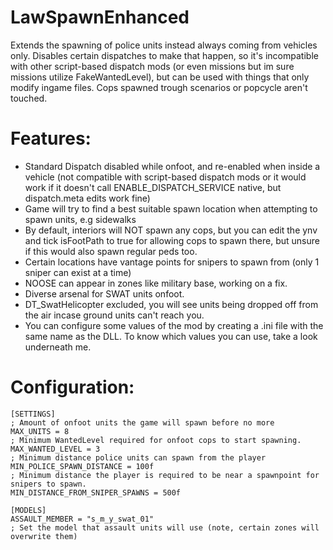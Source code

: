 # LawSpawnEnhanced
Extends the spawning of police units instead always coming from vehicles only. Disables certain dispatches to make that happen, so it's incompatible with other
script-based dispatch mods (or even missions but im sure missions utilize FakeWantedLevel), but can be used with things that only modify ingame files.
Cops spawned trough scenarios or popcycle aren't touched.

# Features:
* Standard Dispatch disabled while onfoot, and re-enabled when inside a vehicle (not compatible with script-based dispatch mods or it would work if it doesn't call ENABLE_DISPATCH_SERVICE native, but dispatch.meta edits work fine)
* Game will try to find a best suitable spawn location when attempting to spawn units, e.g sidewalks
* By default, interiors will NOT spawn any cops, but you can edit the ynv and tick isFootPath to true for allowing cops to spawn there, but unsure if this would also spawn regular peds too.
* Certain locations have vantage points for snipers to spawn from (only 1 sniper can exist at a time)
* NOOSE can appear in zones like military base, working on a fix.
* Diverse arsenal for SWAT units onfoot.
* DT_SwatHelicopter excluded, you will see units being dropped off from the air incase ground units can't reach you.
* You can configure some values of the mod by creating a .ini file with the same name as the DLL. To know which values you can use, take a look underneath me.

# Configuration:

```
[SETTINGS]
; Amount of onfoot units the game will spawn before no more
MAX_UNITS = 8
; Minimum WantedLevel required for onfoot cops to start spawning.
MAX_WANTED_LEVEL = 3
; Minimum distance police units can spawn from the player
MIN_POLICE_SPAWN_DISTANCE = 100f
; Minimum distance the player is required to be near a spawnpoint for snipers to spawn.
MIN_DISTANCE_FROM_SNIPER_SPAWNS = 500f

[MODELS]
ASSAULT_MEMBER = "s_m_y_swat_01"
; Set the model that assault units will use (note, certain zones will overwrite them)
```
